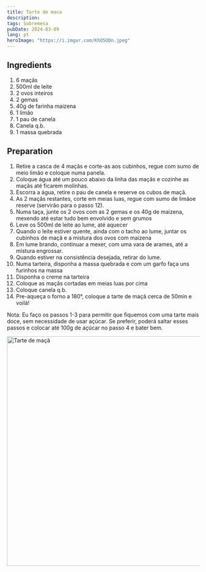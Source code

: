```yaml
---
title: Tarte de maca
description: 
tags: Sobremesa
pubDate: 2024-03-09
lang: pt
heroImage: "https://i.imgur.com/KhQ5ODn.jpeg"
---
```


## Ingredients

1. 6 maçãs
2. 500ml de leite
3. 2 ovos inteiros
4. 2 gemas
5. 40g de farinha maizena
6. 1 limão
7. 1 pau de canela
8. Canela q.b.
9. 1 massa quebrada


## Preparation

1. Retire a casca de 4 maçãs e corte-as aos cubinhos, regue com sumo de meio limão e coloque numa panela.
2. Coloque água até um pouco abaixo da linha das maçãs e cozinhe as maçãs até ficarem molinhas.
3. Escorra a água, retire o pau de canela e reserve os cubos de maçã.
4. As 2 maçãs restantes, corte em meias luas, regue com sumo de limãoe reserve (servirão para o passo 12).
5. Numa taça, junte os 2 ovos com as 2 gemas e os 40g de maizena, mexendo até estar tudo bem envolvido e sem grumos
6. Leve os 500ml de leite ao lume, até aquecer
7. Quando o leite estiver quente, ainda com o tacho ao lume, juntar os cubinhos de maçã e a mistura dos ovos com maizena
8. Em lume brando, continuar a mexer, com uma vara de arames, até a mistura engrossar.
9. Quando estiver na consistência desejada, retirar do lume.
10. Numa tarteira, disponha a massa quebrada e com um garfo faça uns furinhos na massa
11. Disponha o creme na tarteira
12. Coloque as maçãs cortadas em meias luas por cima
13. Coloque canela q.b.
14. Pre-aqueça o forno a 180°, coloque a tarte de maçã cerca de 50min e voilá!


Nota: Eu faço os passos 1-3 para permitir que fiquemos com uma tarte mais doce, sem necessidade de usar açúcar. Se preferir, poderá saltar esses passos e colocar até 100g de açúcar no passo 4 e bater bem.

<img src="https://i.imgur.com/KhQ5ODn.jpeg" alt="Tarte de maçã" width="600">
